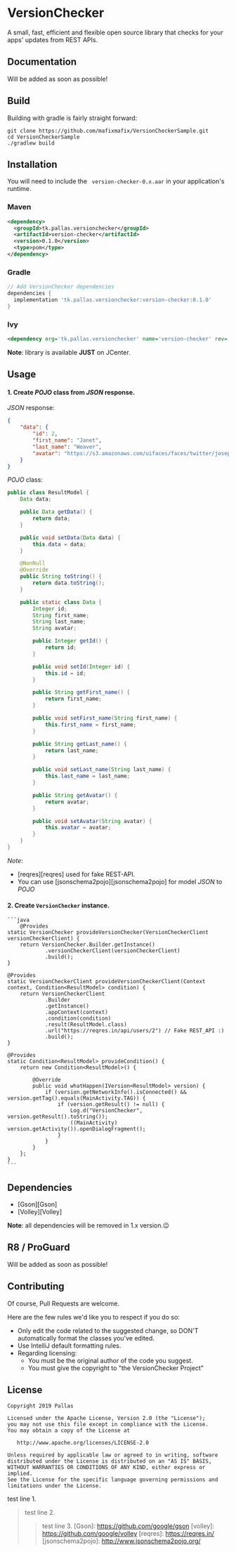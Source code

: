 # VersionChecker

A small, fast, efficient and flexible open source library that checks for your apps' updates from REST APIs.

## Documentation

Will be added as soon as possible!

## Build

Building with gradle is fairly straight forward:

```shell
git clone https://github.com/mafixmafix/VersionCheckerSample.git
cd VersionCheckerSample
./gradlew build
```

## Installation

You will need to include the ` version-checker-0.x.aar` in your application's runtime.

### Maven

```xml
<dependency>
  <groupId>tk.pallas.versionchecker</groupId>
  <artifactId>version-checker</artifactId>
  <version>0.1.0</version>
  <type>pom</type>
</dependency>
```

### Gradle

```groovy
// Add VersionChecker dependencies
dependencies {
  implementation 'tk.pallas.versionchecker:version-checker:0.1.0'
}
```

### Ivy

```xml
<dependency org='tk.pallas.versionchecker' name='version-checker' rev='0.1.0'/>
```

**Note**: library is available **JUST** on JCenter.

## Usage

#### 1. Create *POJO* class from *JSON* response.

   *JSON* response:
   ```json
   {
       "data": {
           "id": 2,
           "first_name": "Janet",
           "last_name": "Weaver",
           "avatar": "https://s3.amazonaws.com/uifaces/faces/twitter/josephstein/128.jpg"
       }
   }
   ```
   
   *POJO* class:
   ```java
   public class ResultModel {
       Data data;
   
       public Data getData() {
           return data;
       }
   
       public void setData(Data data) {
           this.data = data;
       }
   
       @NonNull
       @Override
       public String toString() {
           return data.toString();
       }
   
       public static class Data {
           Integer id;
           String first_name;
           String last_name;
           String avatar;
   
           public Integer getId() {
               return id;
           }
   
           public void setId(Integer id) {
               this.id = id;
           }
   
           public String getFirst_name() {
               return first_name;
           }
   
           public void setFirst_name(String first_name) {
               this.first_name = first_name;
           }
   
           public String getLast_name() {
               return last_name;
           }
   
           public void setLast_name(String last_name) {
               this.last_name = last_name;
           }
   
           public String getAvatar() {
               return avatar;
           }
   
           public void setAvatar(String avatar) {
               this.avatar = avatar;
           }
       }
   }
   ```
   
   *Note*:
   
   * [reqres][reqres] used for fake REST-API.
   * You can use [jsonschema2pojo][jsonschema2pojo] for model *JSON* to *POJO*
    
#### 2. Create `VersionChecker` instance.
    
    ```java
        @Provides
    static VersionChecker provideVersionChecker(VersionCheckerClient versionCheckerClient) {
        return VersionChecker.Builder.getInstance()
                .versionCheckerClient(versionCheckerClient)
                .build();
    }

    @Provides
    static VersionCheckerClient provideVersionCheckerClient(Context context, Condition<ResultModel> condition) {
        return VersionCheckerClient
                .Builder
                .getInstance()
                .appContext(context)
                .condition(condition)
                .result(ResultModel.class)
                .url("https://reqres.in/api/users/2") // Fake REST_API :)
                .build();
    }

    @Provides
    static Condition<ResultModel> provideCondition() {
        return new Condition<ResultModel>() {

            @Override
            public void whatHappen(IVersion<ResultModel> version) {
                if (version.getNetworkInfo().isConnected() && version.getTag().equals(MainActivity.TAG)) {
                    if (version.getResult() != null) {
                        Log.d("VersionChecker", version.getResult().toString());
                        ((MainActivity) version.getActivity()).openDialogFragment();
                    }
                }
            }
        };
    }
    ```

## Dependencies

* [Gson][Gson]
* [Volley][Volley]

**Note**: all dependencies will be removed in 1.x version.:wink:

## R8 / ProGuard

Will be added as soon as possible!

## Contributing

Of course, Pull Requests are welcome.

Here are the few rules we'd like you to respect if you do so:

* Only edit the code related to the suggested change, so DON'T automatically format the classes you've edited.
* Use IntelliJ default formatting rules.
* Regarding licensing:
  * You must be the original author of the code you suggest.
  * You must give the copyright to "the VersionChecker Project"

## License

    Copyright 2019 Pallas

    Licensed under the Apache License, Version 2.0 (the "License");
    you may not use this file except in compliance with the License.
    You may obtain a copy of the License at

       http://www.apache.org/licenses/LICENSE-2.0

    Unless required by applicable law or agreed to in writing, software
    distributed under the License is distributed on an "AS IS" BASIS,
    WITHOUT WARRANTIES OR CONDITIONS OF ANY KIND, either express or implied.
    See the License for the specific language governing permissions and
    limitations under the License.

test line 1.
> test line 2.
>> test line 3.
[Gson]: https://github.com/google/gson
[volley]: https://github.com/google/volley
[reqres]: https://reqres.in/
[jsonschema2pojo]: http://www.jsonschema2pojo.org/
